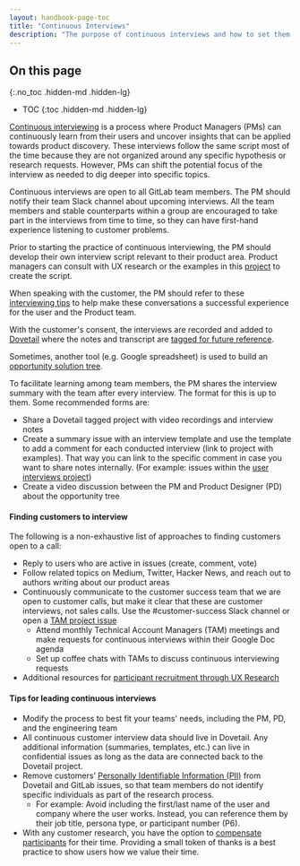 ```yaml
---
layout: handbook-page-toc
title: "Continuous Interviews"
description: "The purpose of continuous interviews and how to set them up"
---
```


## On this page
{:.no_toc .hidden-md .hidden-lg}

- TOC
{:toc .hidden-md .hidden-lg}

[Continuous interviewing](https://medium.com/@ttorres/continuous-interviewing-the-key-to-successful-product-teams-6bf63bfc1936) is a process where Product Managers (PMs) can continuously learn from their users and uncover insights that can be applied towards product discovery. These interviews follow the same script most of the time because they are not organized around any specific hypothesis or research requests. However, PMs can shift the potential focus of the interview as needed to dig deeper into specific topics.

Continuous interviews are open to all GitLab team members. The PM should notify their team Slack channel about upcoming interviews. All the team members and stable counterparts within a group are encouraged to take part in the interviews from time to time, so they can have first-hand experience listening to customer problems.

Prior to starting the practice of continuous interviewing, the PM should develop their own interview script relevant to their product area. Product managers can consult with UX research or the examples in this [project](https://gitlab.com/gitlab-com/user-interviews/-/issues) to create the script. 

When speaking with the customer, the PM should refer to these [interviewing tips](/handbook/engineering/ux/ux-research-training/facilitating-user-interviews/#tips-for-interviewing) to help make these conversations a successful experience for the user and the Product team.

With the customer's consent, the interviews are recorded and added to [Dovetail](/handbook/engineering/ux/dovetail/) where the notes and transcript are [tagged for future reference](/handbook/engineering/ux/dovetail/#tagging-data-in-dovetail).

Sometimes, another tool (e.g. Google spreadsheet) is used to build an [opportunity solution tree](https://www.producttalk.org/2016/08/opportunity-solution-tree/).

To facilitate learning among team members, the PM shares the interview summary with the team after every interview. The format for this is up to them. Some recommended forms are:

* Share a Dovetail tagged project with video recordings and interview notes
* Create a summary issue with an interview template and use the template to add a comment for each conducted interview (link to project with examples). That way you can link to the specific comment in case you want to share notes internally. (For example: issues within the [user interviews project](https://gitlab.com/gitlab-com/user-interviews/-/issues))
* Create a video discussion between the PM and Product Designer (PD) about the opportunity tree 

#### Finding customers to interview

The following is a non-exhaustive list of approaches to finding customers open to a call:

* Reply to users who are active in issues (create, comment, vote)
* Follow related topics on Medium, Twitter, Hacker News, and reach out to authors writing about our product areas
* Continuously communicate to the customer success team that we are open to customer calls, but make it clear that these are customer interviews, not sales calls. Use the #customer-success Slack channel or open a [TAM project issue](https://gitlab.com/gitlab-com/customer-success/tam/-/issues/new?issueable_template=Product%20Engagement)
    * Attend monthly Technical Account Managers (TAM) meetings and make requests for continuous interviews within their Google Doc agenda
    * Set up coffee chats with TAMs to discuss continuous interviewing requests
* Additional resources for [participant recruitment through UX Research](/handbook/engineering/ux/ux-research-training/recruiting-participants/)

#### Tips for leading continuous interviews


* Modify the process to best fit your teams' needs, including the PM, PD, and the engineering team
* All continuous customer interview data should live in Dovetail. Any additional information (summaries, templates, etc.) can live in confidential issues as long as the data are connected back to the Dovetail project.
* Remove customers’ [Personally Identifiable Information (PII)](https://about.gitlab.com/handbook/support/workflows/pii_removal_requests.html) from Dovetail and GitLab issues, so that team members do not identify specific individuals as part of the research process. 
    * For example: Avoid including the first/last name of the user and company where the user works. Instead, you can reference them by their job title, persona type, or participant number (P6).
* With any customer research, you have the option to [compensate participants](https://about.gitlab.com/handbook/engineering/ux/ux-research-coordination/#thank-you-gifts) for their time. Providing a small token of thanks is a best practice to show users how we value their time.
